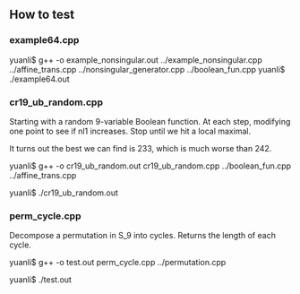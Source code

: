## How to test

### example64.cpp
yuanli$ g++ -o example_nonsingular.out ../example_nonsingular.cpp ../affine_trans.cpp ../nonsingular_generator.cpp ../boolean_fun.cpp
yuanli$ ./example64.out

### cr19_ub_random.cpp
Starting with a random 9-variable Boolean function. At each step, modifying one point to see if nl1 increases. Stop until we hit a local maximal.

It turns out the best we can find is 233, which is much worse than 242.

yuanli$ g++ -o cr19_ub_random.out cr19_ub_random.cpp ../boolean_fun.cpp ../affine_trans.cpp

yuanli$ ./cr19_ub_random.out

### perm_cycle.cpp
Decompose a permutation in S_9 into cycles. Returns the length of each cycle.

yuanli$ g++ -o test.out perm_cycle.cpp ../permutation.cpp

yuanli$ ./test.out